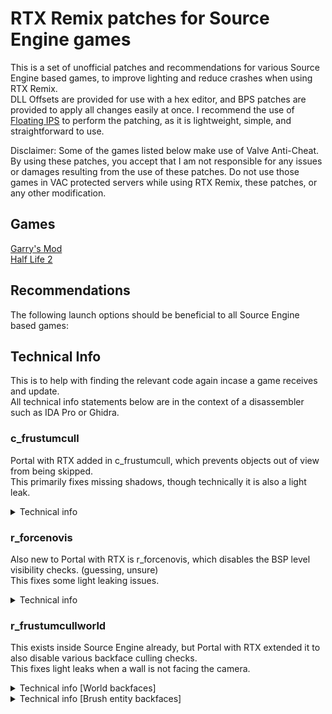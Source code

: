 # RTX Remix patches for Source Engine games

This is a set of unofficial patches and recommendations for various Source Engine based games, to improve lighting and reduce crashes when using RTX Remix.  
DLL Offsets are provided for use with a hex editor, and BPS patches are provided to apply all changes easily at once. I recommend the use of [Floating IPS](https://www.romhacking.net/utilities/1040/) to perform the patching, as it is lightweight, simple, and straightforward to use.

Disclaimer: Some of the games listed below make use of Valve Anti-Cheat. By using these patches, you accept that I am not responsible for any issues or damages resulting from the use of these patches. Do not use those games in VAC protected servers while using RTX Remix, these patches, or any other modification.

## Games

[Garry's Mod](https://github.com/BlueAmulet/SourceRTXTweaks/tree/main/garrysmod)  
[Half Life 2](https://github.com/BlueAmulet/SourceRTXTweaks/tree/main/hl2)

## Recommendations

The following launch options should be beneficial to all Source Engine based games:

## Technical Info

This is to help with finding the relevant code again incase a game receives and update.  
All technical info statements below are in the context of a disassembler such as IDA Pro or Ghidra.

### c_frustumcull

Portal with RTX added in c_frustumcull, which prevents objects out of view from being skipped.  
This primarily fixes missing shadows, though technically it is also a light leak.

<details>  
<summary>Technical info</summary>

Search for the following set of bytes in engine.dll or client.dll: `83 C4 0C 83 F8 02 74`  
There should be several hits in 2 functions within engine.dll, and 1 function within client.dll.  
Replace the start of the functions with the following bytes: `32 C0 C3`  
This is equal to the following instructions:  
```  
xor al, al  
retn  
```

</details>

### r_forcenovis

Also new to Portal with RTX is r_forcenovis, which disables the BSP level visibility checks. (guessing, unsure)  
This fixes some light leaking issues.

<details>  
<summary>Technical info</summary>

Search for "CViewRender::Render" and go to the function referencing this string.  
Near the top of this function, there should be a byte sized `this` member being set to 0:  
`*(byte*)(this + 844) = 0;` or `this[844] = 0;`  
The number may not be 844. Change this to 1.

If the code is optimized to make sure of a register known to be zero to assign the value:  
With a debugger such as [x64dbg](https://x64dbg.com/), set a break point on this instruction.  
Check the address listed and set a hardware byte read breakpoint on it.  
This should get you the function that reads this member, change it to the following instructions:  
```  
mov    al,0x1  
retn  
```

</details>

### r_frustumcullworld

This exists inside Source Engine already, but Portal with RTX extended it to also disable various backface culling checks.  
This fixes light leaks when a wall is not facing the camera.

<details>  
<summary>Technical info [World backfaces]</summary>

This one is hard to explain, apologies in advance.  
Search for "r_frustumcullworld" and go to the function referencing this string.  
There should be a function call with parameters (byte, "r_frustumcullworld", "1", 0)  
If using IDA Pro and the byte variable is missing, decompile the inner function and then refresh the first function.  
Go to the byte variable and skip ahead 0x1C, the dword variable here is the actual variable for r_frustumcullworld.  
Find references to this dword variable and go to the function found.  
There should be an if else statement on a function parameter, both containing a check on r_frustumcullworld and a function call.  
Go into the function call contained in else (code handled when parameter is false)  
Inside the function should be code like this, go inside the function call:  
```  
if (*(int*)var >= 0) {  
	function_call();  
	return;  
}  
```  
There will be two loops, disable the first loop entirely.  
Inside the second loop is a check against `< -0.01f or -0.0099999998f`, this is a backface check, skip this check.

</details>

<details>  
<summary>Technical info [Brush entity backfaces]</summary>

For Garry's Mod:  
	Search for "Refusing to render the map on an entity to prevent crashes!" and go to the function referencing this string.  
For other games:  
	Check for references on the -0.01f float found above, and goto the nearest function.  
	This function should also contain references to the "$AlphaTestReference" string  
Find the check against `< -0.01f or -0.0099999998f`, this is a backface check, skip this check.

</details>  

